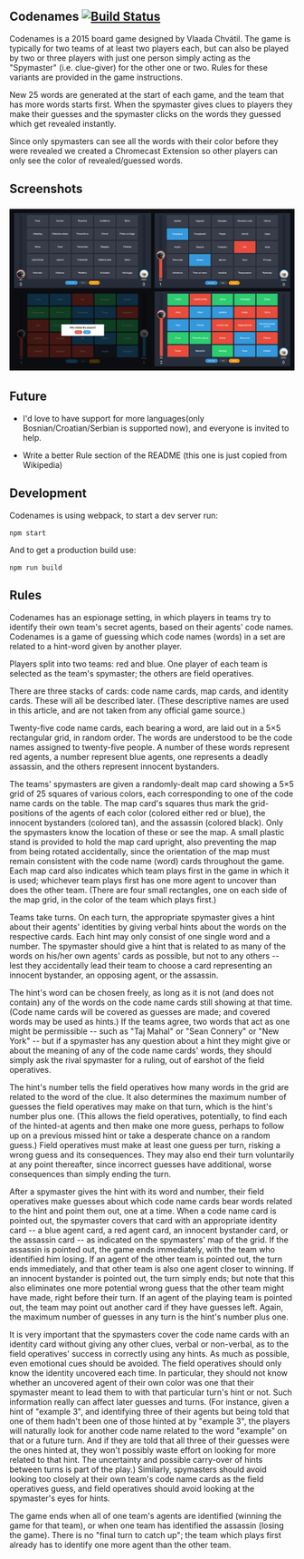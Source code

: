 ## Codenames [![Build Status](https://travis-ci.org/vedadsose/codenames.svg?branch=master)](https://travis-ci.org/vedadsose/codenames)

Codenames is a 2015 board game designed by Vlaada Chvátil. The game is typically for two teams of at least two players each, but can also be played by two or three players with just one person simply acting as the "Spymaster" (i.e. clue-giver) for the other one or two. Rules for these variants are provided in the game instructions.

New 25 words are generated at the start of each game, and the team that has more words starts first. When the spymaster gives clues to players they make their guesses and the spymaster clicks on the words they guessed which get revealed instantly.

Since only spymasters can see all the words with their color before they were revealed we created a Chromecast Extension so other players can only see the color of revealed/guessed words.

## Screenshots

<h3 align="center">
  <img src="assets/screens.jpg" alt="Codenames Screens" />
</h3>

## Future
- I'd love to have support for more languages(only Bosnian/Croatian/Serbian is supported now), and everyone is invited to help.

- Write a better Rule section of the README (this one is just copied from Wikipedia)

## Development
Codenames is using webpack, to start a dev server run:
```
npm start
```

And to get a production build use: 
```
npm run build
```

## Rules
Codenames has an espionage setting, in which players in teams try to identify their own team's secret agents, based on their agents' code names. Codenames is a game of guessing which code names (words) in a set are related to a hint-word given by another player.

Players split into two teams: red and blue. One player of each team is selected as the team's spymaster; the others are field operatives.

There are three stacks of cards: code name cards, map cards, and identity cards. These will all be described later. (These descriptive names are used in this article, and are not taken from any official game source.)

Twenty-five code name cards, each bearing a word, are laid out in a 5×5 rectangular grid, in random order. The words are understood to be the code names assigned to twenty-five people. A number of these words represent red agents, a number represent blue agents, one represents a deadly assassin, and the others represent innocent bystanders.

The teams' spymasters are given a randomly-dealt map card showing a 5×5 grid of 25 squares of various colors, each corresponding to one of the code name cards on the table. The map card's squares thus mark the grid-positions of the agents of each color (colored either red or blue), the innocent bystanders (colored tan), and the assassin (colored black). Only the spymasters know the location of these or see the map. A small plastic stand is provided to hold the map card upright, also preventing the map from being rotated accidentally, since the orientation of the map must remain consistent with the code name (word) cards throughout the game. Each map card also indicates which team plays first in the game in which it is used; whichever team plays first has one more agent to uncover than does the other team. (There are four small rectangles, one on each side of the map grid, in the color of the team which plays first.)

Teams take turns. On each turn, the appropriate spymaster gives a hint about their agents' identities by giving verbal hints about the words on the respective cards. Each hint may only consist of one single word and a number. The spymaster should give a hint that is related to as many of the words on his/her own agents' cards as possible, but not to any others -- lest they accidentally lead their team to choose a card representing an innocent bystander, an opposing agent, or the assassin.

The hint's word can be chosen freely, as long as it is not (and does not contain) any of the words on the code name cards still showing at that time. (Code name cards will be covered as guesses are made; and covered words may be used as hints.) If the teams agree, two words that act as one might be permissible -- such as "Taj Mahal" or "Sean Connery" or "New York" -- but if a spymaster has any question about a hint they might give or about the meaning of any of the code name cards' words, they should simply ask the rival spymaster for a ruling, out of earshot of the field operatives.

The hint's number tells the field operatives how many words in the grid are related to the word of the clue. It also determines the maximum number of guesses the field operatives may make on that turn, which is the hint's number plus one. (This allows the field operatives, potentially, to find each of the hinted-at agents and then make one more guess, perhaps to follow up on a previous missed hint or take a desperate chance on a random guess.) Field operatives must make at least one guess per turn, risking a wrong guess and its consequences. They may also end their turn voluntarily at any point thereafter, since incorrect guesses have additional, worse consequences than simply ending the turn.

After a spymaster gives the hint with its word and number, their field operatives make guesses about which code name cards bear words related to the hint and point them out, one at a time. When a code name card is pointed out, the spymaster covers that card with an appropriate identity card -- a blue agent card, a red agent card, an innocent bystander card, or the assassin card -- as indicated on the spymasters' map of the grid. If the assassin is pointed out, the game ends immediately, with the team who identified him losing. If an agent of the other team is pointed out, the turn ends immediately, and that other team is also one agent closer to winning. If an innocent bystander is pointed out, the turn simply ends; but note that this also eliminates one more potential wrong guess that the other team might have made, right before their turn. If an agent of the playing team is pointed out, the team may point out another card if they have guesses left. Again, the maximum number of guesses in any turn is the hint's number plus one.

It is very important that the spymasters cover the code name cards with an identity card without giving any other clues, verbal or non-verbal, as to the field operatives' success in correctly using any hints. As much as possible, even emotional cues should be avoided. The field operatives should only know the identity uncovered each time. In particular, they should not know whether an uncovered agent of their own color was one that their spymaster meant to lead them to with that particular turn's hint or not. Such information really can affect later guesses and turns. (For instance, given a hint of "example 3", and identifying three of their agents but being told that one of them hadn't been one of those hinted at by "example 3", the players will naturally look for another code name related to the word "example" on that or a future turn. And if they are told that all three of their guesses were the ones hinted at, they won't possibly waste effort on looking for more related to that hint. The uncertainty and possible carry-over of hints between turns is part of the play.) Similarly, spymasters should avoid looking too closely at their own team's code name cards as the field operatives guess, and field operatives should avoid looking at the spymaster's eyes for hints.

The game ends when all of one team's agents are identified (winning the game for that team), or when one team has identified the assassin (losing the game). There is no "final turn to catch up"; the team which plays first already has to identify one more agent than the other team.

